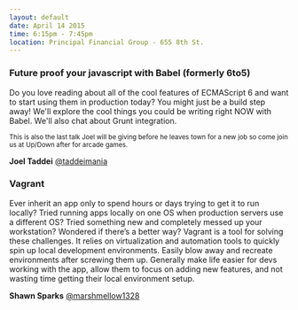 ```yaml
---
layout: default
date: April 14 2015
time: 6:15pm - 7:45pm
location: Principal Financial Group - 655 8th St.
---
```


### Future proof your javascript with Babel (formerly 6to5)

Do you love reading about all of the cool features of ECMAScript 6 and want to start using them in production today? You might just be a build step away!  We'll explore the cool things you could be writing right NOW with Babel.  We'll also chat about Grunt integration.

<small>This is also the last talk Joel will be giving before he leaves town for a new job so come join us at Up/Down after for arcade games.</small>

**Joel Taddei**
[@taddeimania](https://twitter.com/taddeimania)


### Vagrant
Ever inherit an app only to spend hours or days trying to get it to run locally? Tried running apps locally on one OS when production servers use a different OS? Tried something new and completely messed up your workstation? Wondered if there’s a better way? Vagrant is a tool for solving these challenges. It relies on virtualization and automation tools to quickly spin up local development environments. Easily blow away and recreate environments after screwing them up. Generally make life easier for devs working with the app, allow them to focus on adding new features, and not wasting time getting their local environment setup.

**Shawn Sparks**
[@marshmellow1328](https://twitter.com/marshmellow1328)